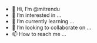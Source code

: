 - 👋 Hi, I’m @mitrendu
- 👀 I’m interested in ...
- 🌱 I’m currently learning ...
- 💞️ I’m looking to collaborate on ...
- 📫 How to reach me ...

<!---
mitrendu/mitrendu is a ✨ special ✨ repository because its `README.md` (this file) appears on your GitHub profile.
You can click the Preview link to take a look at your changes.
--->
